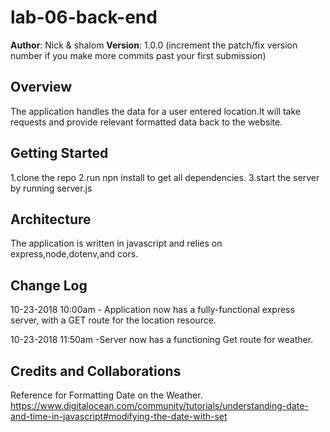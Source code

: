 # lab-06-back-end
**Author**: Nick & shalom
**Version**: 1.0.0 (increment the patch/fix version number if you make more commits past your first submission)

## Overview
The application handles the data for a user entered location.It will take requests and provide relevant formatted data back to the website.
## Getting Started
1.clone the repo
2.run npn install to get all dependencies.
3.start the server by running server.js
## Architecture
The application is written in javascript and relies on express,node,dotenv,and cors.

## Change Log

10-23-2018 10:00am - Application now has a fully-functional express server, with a GET route for the location resource.

10-23-2018 11:50am -Server now has a functioning Get route for weather.


## Credits and Collaborations
Reference for Formatting Date on the Weather.
https://www.digitalocean.com/community/tutorials/understanding-date-and-time-in-javascript#modifying-the-date-with-set

